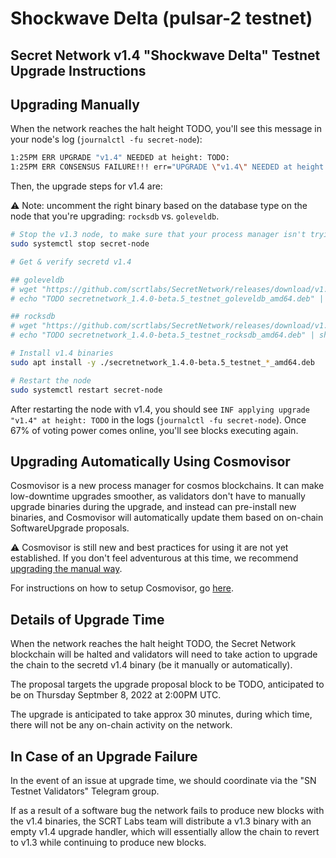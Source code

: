 # Shockwave Delta (pulsar-2 testnet)

## Secret Network v1.4 "Shockwave Delta" Testnet Upgrade Instructions <a href="#secret-network-v1-4-shockwave-delta-testnet-upgrade-instructions" id="secret-network-v1-4-shockwave-delta-testnet-upgrade-instructions"></a>

## Upgrading Manually <a href="#upgrading-manually" id="upgrading-manually"></a>

When the network reaches the halt height TODO, you'll see this message in your node's log (`journalctl -fu secret-node`):

```bash
1:25PM ERR UPGRADE "v1.4" NEEDED at height: TODO:
1:25PM ERR CONSENSUS FAILURE!!! err="UPGRADE \"v1.4\" NEEDED at height: TODO
```

Then, the upgrade steps for v1.4 are:

⚠️ Note: uncomment the right binary based on the database type on the node that you're upgrading: `rocksdb` vs. `goleveldb`.

```bash
# Stop the v1.3 node, to make sure that your process manager isn't trying to restart it while you upgrade
sudo systemctl stop secret-node

# Get & verify secretd v1.4

## goleveldb
# wget "https://github.com/scrtlabs/SecretNetwork/releases/download/v1.4.0-beta.5/secretnetwork_1.4.0-beta.5_testnet_goleveldb_amd64.deb"
# echo "TODO secretnetwork_1.4.0-beta.5_testnet_goleveldb_amd64.deb" | sha256sum --check

## rocksdb
# wget "https://github.com/scrtlabs/SecretNetwork/releases/download/v1.4.0-beta.5/secretnetwork_1.4.0-beta.5_testnet_rocksdb_amd64.deb"
# echo "TODO secretnetwork_1.4.0-beta.5_testnet_rocksdb_amd64.deb" | sha256sum --check

# Install v1.4 binaries
sudo apt install -y ./secretnetwork_1.4.0-beta.5_testnet_*_amd64.deb

# Restart the node
sudo systemctl restart secret-node
```

After restarting the node with v1.4, you should see `INF applying upgrade "v1.4" at height: TODO` in the logs (`journalctl -fu secret-node`). Once 67% of voting power comes online, you'll see blocks executing again.

## Upgrading Automatically Using Cosmovisor <a href="#upgrading-automatically-using-cosmovisor" id="upgrading-automatically-using-cosmovisor"></a>

Cosmovisor is a new process manager for cosmos blockchains. It can make low-downtime upgrades smoother, as validators don't have to manually upgrade binaries during the upgrade, and instead can pre-install new binaries, and Cosmovisor will automatically update them based on on-chain SoftwareUpgrade proposals.

⚠️ Cosmovisor is still new and best practices for using it are not yet established. If you don't feel adventurous at this time, we recommend [upgrading the manual way](#upgrading-manually).

For instructions on how to setup Cosmovisor, go [here](/validators/migration/cosmovisor.md).

## Details of Upgrade Time <a href="#details-of-upgrade-time" id="details-of-upgrade-time"></a>

When the network reaches the halt height TODO, the Secret Network blockchain will be halted and validators will need to take action to upgrade the chain to the secretd v1.4 binary (be it manually or automatically).

The proposal targets the upgrade proposal block to be TODO, anticipated to be on Thursday Septmber 8, 2022 at 2:00PM UTC.

The upgrade is anticipated to take approx 30 minutes, during which time, there will not be any on-chain activity on the network.

## In Case of an Upgrade Failure <a href="#in-case-of-an-upgrade-failure" id="in-case-of-an-upgrade-failure"></a>

In the event of an issue at upgrade time, we should coordinate via the "SN Testnet Validators" Telegram group.

If as a result of a software bug the network fails to produce new blocks with the v1.4 binaries, the SCRT Labs team will distribute a v1.3 binary with an empty v1.4 upgrade handler, which will essentially allow the chain to revert to v1.3 while continuing to produce new blocks.
